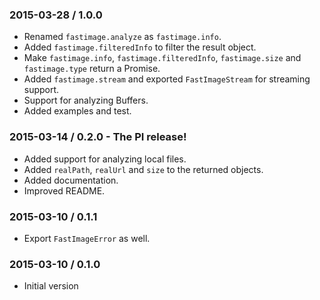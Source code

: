 ### 2015-03-28 / 1.0.0

* Renamed `fastimage.analyze` as `fastimage.info`.
* Added `fastimage.filteredInfo` to filter the result object.
* Make `fastimage.info`, `fastimage.filteredInfo`, `fastimage.size` and `fastimage.type` return a Promise.
* Added `fastimage.stream` and exported `FastImageStream` for streaming support.
* Support for analyzing Buffers.
* Added examples and test.

### 2015-03-14 / 0.2.0 - The PI release!

* Added support for analyzing local files.
* Added `realPath`, `realUrl` and `size` to the returned objects.
* Added documentation.
* Improved README.

### 2015-03-10 / 0.1.1

* Export `FastImageError` as well.

### 2015-03-10 / 0.1.0

* Initial version